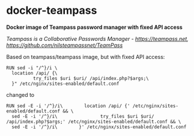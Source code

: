 # docker-teampass
**Docker image of Teampass password manager with fixed API access**

*Teampass is a Collaborative Passwords Manager - https://teampass.net, https://github.com/nilsteampassnet/TeamPass*

Based on teampass/teampass image, but with fixed API access:

```
RUN sed -i "/^}/i \
  location /api/ {\
          try_files $uri $uri/ /api/index.php?$args;\
  }" /etc/nginx/sites-enabled/default.conf
```

changed to

```
RUN sed -E -i '/^}/i\        location /api/ {' /etc/nginx/sites-enabled/default.conf && \
  sed -E -i '/^}/i\                try_files $uri $uri/ /api/index.php?$args;' /etc/nginx/sites-enabled/default.conf && \
  sed -E -i '/^}/i\        }' /etc/nginx/sites-enabled/default.conf 
```
